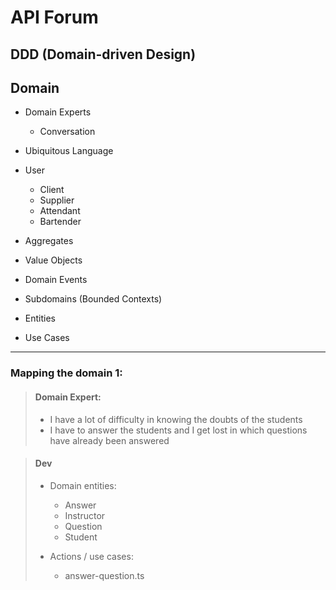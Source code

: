 # API Forum

## DDD (Domain-driven Design)

## Domain

- Domain Experts
    - Conversation
- Ubiquitous Language

- User
    - Client
    - Supplier
    - Attendant
    - Bartender

- Aggregates
- Value Objects
- Domain Events
- Subdomains (Bounded Contexts)
- Entities
- Use Cases


---------------------

### Mapping the domain 1:
> #### Domain Expert:
>   - I have a lot of difficulty in knowing the doubts of the students
>   - I have to answer the students and I get lost in which questions have already been answered

> #### Dev
>  - Domain entities:
>    - Answer
>    - Instructor
>    - Question
>    - Student
>    
> 
>  - Actions / use cases:
>    - answer-question.ts
